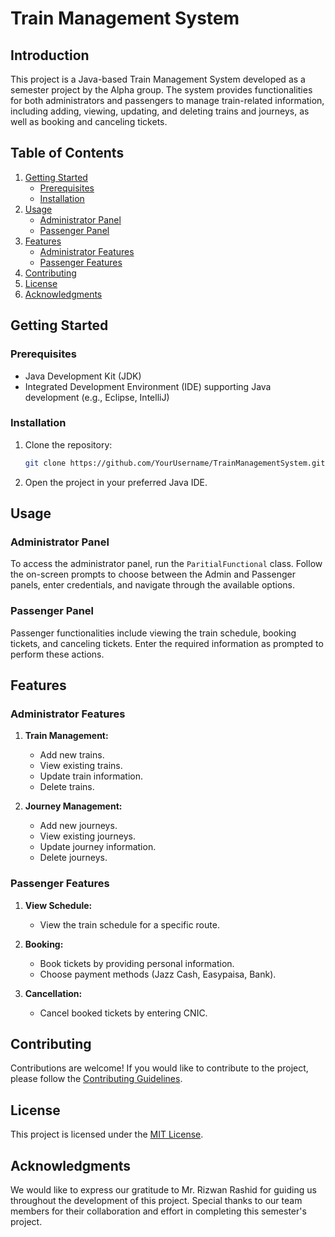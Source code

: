 # Train Management System

## Introduction

This project is a Java-based Train Management System developed as a semester project by the Alpha group. The system provides functionalities for both administrators and passengers to manage train-related information, including adding, viewing, updating, and deleting trains and journeys, as well as booking and canceling tickets.

## Table of Contents

1. [Getting Started](#getting-started)
   - [Prerequisites](#prerequisites)
   - [Installation](#installation)
2. [Usage](#usage)
   - [Administrator Panel](#administrator-panel)
   - [Passenger Panel](#passenger-panel)
3. [Features](#features)
   - [Administrator Features](#administrator-features)
   - [Passenger Features](#passenger-features)
4. [Contributing](#contributing)
5. [License](#license)
6. [Acknowledgments](#acknowledgments)

## Getting Started

### Prerequisites

- Java Development Kit (JDK)
- Integrated Development Environment (IDE) supporting Java development (e.g., Eclipse, IntelliJ)

### Installation

1. Clone the repository:

   ```bash
   git clone https://github.com/YourUsername/TrainManagementSystem.git
   ```

2. Open the project in your preferred Java IDE.

## Usage

### Administrator Panel

To access the administrator panel, run the `ParitialFunctional` class. Follow the on-screen prompts to choose between the Admin and Passenger panels, enter credentials, and navigate through the available options.

### Passenger Panel

Passenger functionalities include viewing the train schedule, booking tickets, and canceling tickets. Enter the required information as prompted to perform these actions.

## Features

### Administrator Features

1. **Train Management:**
   - Add new trains.
   - View existing trains.
   - Update train information.
   - Delete trains.

2. **Journey Management:**
   - Add new journeys.
   - View existing journeys.
   - Update journey information.
   - Delete journeys.

### Passenger Features

1. **View Schedule:**
   - View the train schedule for a specific route.

2. **Booking:**
   - Book tickets by providing personal information.
   - Choose payment methods (Jazz Cash, Easypaisa, Bank).

3. **Cancellation:**
   - Cancel booked tickets by entering CNIC.

## Contributing

Contributions are welcome! If you would like to contribute to the project, please follow the [Contributing Guidelines](CONTRIBUTING.md).

## License

This project is licensed under the [MIT License](LICENSE).

## Acknowledgments

We would like to express our gratitude to Mr. Rizwan Rashid for guiding us throughout the development of this project. Special thanks to our team members for their collaboration and effort in completing this semester's project.
